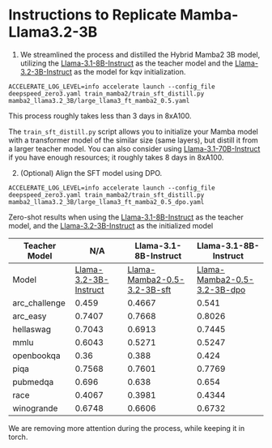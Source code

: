 # Instructions to Replicate Mamba-Llama3.2-3B

1. We streamlined the process and distilled the Hybrid Mamba2 3B model, utilizing the [Llama-3.1-8B-Instruct](https://huggingface.co/meta-llama/Llama-3.1-8B-Instruct) as the teacher model and the [Llama-3.2-3B-Instruct](https://huggingface.co/meta-llama/Llama-3.2-3B-Instruct) as the model for kqv initialization.

```
ACCELERATE_LOG_LEVEL=info accelerate launch --config_file deepspeed_zero3.yaml train_mamba2/train_sft_distill.py mamba2_llama3.2_3B/large_llama3_ft_mamba2_0.5.yaml
```

This process roughly takes less than 3 days in 8xA100.

The ```train_sft_distill.py``` script allows you to initialize your Mamba model with a transformer model of the similar size (same layers), but distill it from a larger teacher model. You can also consider using [Llama-3.1-70B-Instruct](https://huggingface.co/meta-llama/Llama-3.1-70B-Instruct) if you have enough resources; it roughly takes 8 days in 8xA100.

2. (Optional) Align the SFT model using DPO.

```
ACCELERATE_LOG_LEVEL=info accelerate launch --config_file deepspeed_zero3.yaml train_mamba2/train_sft_distill.py mamba2_llama3.2_3B/large_llama3_ft_mamba2_0.5_dpo.yaml
```

Zero-shot results when using the [Llama-3.1-8B-Instruct](https://huggingface.co/meta-llama/Llama-3.1-8B-Instruct) as the teacher model, and the [Llama-3.2-3B-Instruct](https://huggingface.co/meta-llama/Llama-3.2-3B-Instruct) as the initialized model

| Teacher Model | N/A                                                                             | Llama-3.1-8B-Instruct             | Llama-3.1-8B-Instruct             |
|---------------|---------------------------------------------------------------------------------|-----------------------------------|-----------------------------------|
| Model          | [Llama-3.2-3B-Instruct](https://huggingface.co/meta-llama/Llama-3.2-3B-Instruct) | [Llama-Mamba2-0.5-3.2-3B-sft](https://huggingface.co/JunxiongWang/Mamba2InLlama3B_Half)       | [Llama-Mamba2-0.5-3.2-3B-dpo](https://huggingface.co/JunxiongWang/Mamba2InLlama3B_Half_DPO)       |
| arc_challenge   | 0.459                                                                           | 0.4667                                                            | 0.541                                                                 |
| arc_easy        | 0.7407                                                                          | 0.7668                                                            | 0.8026                                                                |                                                               |
| hellaswag       | 0.7043                                                                          | 0.6913                                                            | 0.7445                                                                |
| mmlu            | 0.6043                                                                          | 0.5271                                                            | 0.5247                                                                |
| openbookqa      | 0.36                                                                            | 0.388                                                             | 0.424                                                                 |
| piqa            | 0.7568                                                                          | 0.7601                                                            | 0.7769                                                                |
| pubmedqa        | 0.696                                                                           | 0.638                                                             | 0.654                                                                 |
| race            | 0.4067                                                                          | 0.3981                                                            | 0.4344                                                                |
| winogrande      | 0.6748                                                                          | 0.6606                                                            | 0.6732                                                                |


We are removing more attention during the process, while keeping it in torch.